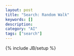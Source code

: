 ```yaml
---
layout: post
title: "Search: Random Walk"
keywords: []
description: 
category: "AI"
tags: ["search"]
---
```

{% include JB/setup %}


